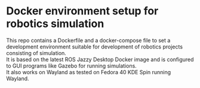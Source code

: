 # Docker environment setup for robotics simulation  

This repo contains a Dockerfile and a docker-compose file to set a development environment suitable for development of robotics projects consisting of simulation.  
It is based on the latest ROS Jazzy Desktop Docker image and is configured to GUI programs like Gazebo for running simulations.  
It also works on Wayland as tested on Fedora 40 KDE Spin running Wayland.

